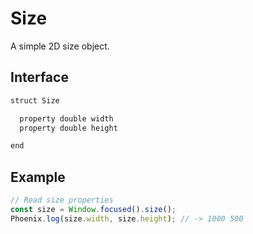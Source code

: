 # Size

A simple 2D size object.

## Interface

```javascript
struct Size

  property double width
  property double height

end
```

## Example

```javascript
// Read size properties
const size = Window.focused().size();
Phoenix.log(size.width, size.height); // -> 1000 500
```
